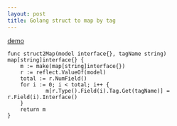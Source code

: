 ```yaml
---
layout: post
title: Golang struct to map by tag
---
```


[demo](https://play.golang.org/p/RObzlfjZSRi)


```
func struct2Map(model interface{}, tagName string) map[string]interface{} {
	m := make(map[string]interface{})
	r := reflect.ValueOf(model)
	total := r.NumField()
	for i := 0; i < total; i++ {
        	m[r.Type().Field(i).Tag.Get(tagName)] = r.Field(i).Interface()
	}
	return m
}
```

